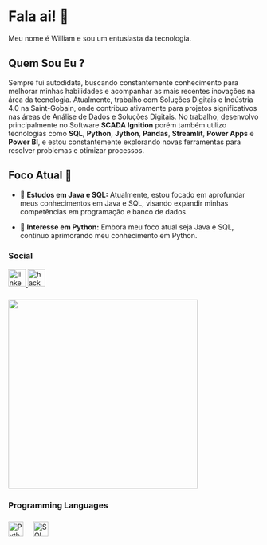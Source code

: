 <h1 align="left">Fala ai! 🍃</h1>

Meu nome é William e sou um entusiasta da tecnologia.

<h2>Quem Sou Eu ?</h2>

<p>
Sempre fui autodidata, buscando constantemente conhecimento para melhorar minhas habilidades e acompanhar as mais recentes inovações na área da tecnologia. Atualmente, trabalho com Soluções Digitais e Indústria 4.0 na Saint-Gobain, onde contribuo ativamente para projetos significativos nas áreas de Análise de Dados e Soluções Digitais. No trabalho, desenvolvo principalmente no Software <b>SCADA Ignition</b> porém também utilizo tecnologias como <b>SQL</b>, <b>Python</b>, <b>Jython</b>, <b>Pandas</b>, <b>Streamlit</b>, <b>Power Apps</b> e <b>Power BI</b>, e estou constantemente explorando novas ferramentas para resolver problemas e otimizar processos.
</p>

<h2>Foco Atual 🧠</h2>

- 🚀 <strong>Estudos em Java e SQL:</strong> Atualmente, estou focado em aprofundar meus conhecimentos em Java e SQL, visando expandir minhas competências em programação e banco de dados.

- 🐍 <strong>Interesse em Python:</strong> Embora meu foco atual seja Java e SQL, continuo aprimorando meu conhecimento em Python.

<h3 align="left">Social</h3>
<div align="left">
  <a href="https://www.linkedin.com/in/willfernandes/" target="_blank">
    <img src="https://img.shields.io/static/v1?message=LinkedIn&logo=linkedin&label=&color=0077B5&logoColor=white&labelColor=&style=for-the-badge" height="35" alt="linkedin logo"  />
  </a>
  <a href="https://www.hackerrank.com/profile/wiilfern1910" target="_blank">
    <img src="https://img.shields.io/static/v1?message=HackerRank&logo=hackerrank&label=&color=2EC866&logoColor=white&labelColor=&style=for-the-badge" height="35" alt="hackerrank logo"  />
  </a>
</div>

###

<div align="left">
  <img height="380" src="https://i.imgur.com/WcyAb1F.gif"  />
</div>

###

<h3 align="left">Programming Languages</h3>

###

<div align="left">
  <img src="https://img.shields.io/badge/Python-3776AB?logo=python&logoColor=white&style=for-the-badge" height="30" alt="Python logo"  />
  <img width="12" />
<!--   <img src="https://img.shields.io/badge/java-%23ED8B00.svg?style=for-the-badge&logo=openjdk&logoColor=white" height="30" alt="Java logo"  /> -->
<!--   <img width="12" /> -->
  <img src="https://img.shields.io/badge/mysql-4479A1.svg?style=for-the-badge&logo=mysql&logoColor=white" height="30" alt="SQL logo"  />
</div>

###
